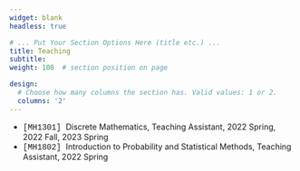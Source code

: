 ```yaml
---
widget: blank
headless: true

# ... Put Your Section Options Here (title etc.) ...
title: Teaching
subtitle:
weight: 100  # section position on page

design:
  # Choose how many columns the section has. Valid values: 1 or 2.
  columns: '2'
---
```


* <span style="font-family: 'Courier', monospace;">[MH1301] </span> Discrete Mathematics, Teaching Assistant, 2022 Spring, 2022 Fall, 2023 Spring
* <span style="font-family: 'Courier', monospace;">[MH1802] </span> Introduction to Probability and Statistical Methods, Teaching Assistant, 2022 Spring